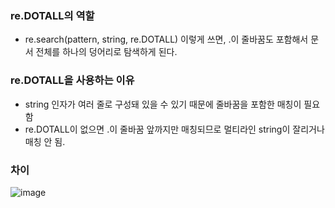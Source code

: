 ### re.DOTALL의 역할 
- re.search(pattern, string, re.DOTALL) 이렇게 쓰면, .이 줄바꿈도 포함해서 문서 전체를 하나의 덩어리로 탐색하게 된다. 


### re.DOTALL을 사용하는 이유 
- string 인자가 여러 줄로 구성돼 있을 수 있기 때문에 줄바꿈을 포함한 매칭이 필요함
- re.DOTALL이 없으면 .이 줄바꿈 앞까지만 매칭되므로 멀티라인 string이 잘리거나 매칭 안 됨.



### 차이 
![image](https://github.com/user-attachments/assets/79ba50c1-d002-489b-bec5-5d072201faaf)
